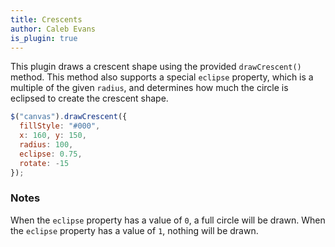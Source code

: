 ```yaml
---
title: Crescents
author: Caleb Evans
is_plugin: true
---
```


This plugin draws a crescent shape using the provided `drawCrescent()` method. This method also supports a special `eclipse` property, which is a multiple of the given `radius`, and determines how much the circle is eclipsed to create the crescent shape.

```js
$("canvas").drawCrescent({
  fillStyle: "#000",
  x: 160, y: 150,
  radius: 100,
  eclipse: 0.75,
  rotate: -15
});
```

### Notes

When the `eclipse` property has a value of `0`, a full circle will be drawn. When the `eclipse` property has a value of `1`, nothing will be drawn.
